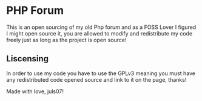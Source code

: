# PHP Forum
This is an open sourcing of my old Php forum and as a FOSS Lover I figured I might open source it,
you are allowed to modify and redistribute my code freely just as long as the project is open source!

## Liscensing
In order to use my code you have to use the GPLv3 meaning you must
have any redistributed code opened source and link to it on the page, thanks!

Made with love, juls07!
